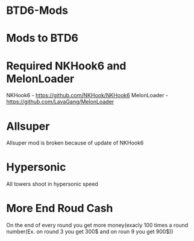 # BTD6-Mods
# Mods to BTD6
# Required NKHook6 and MelonLoader
NKHook6 - https://github.com/NKHook/NKHook6
MelonLoader - https://github.com/LavaGang/MelonLoader
# Allsuper
Allsuper mod is broken because of update of NKHook6
# Hypersonic
All towers shoot in hypersonic speed
# More End Roud Cash
On the end of every round you get more money(exacly 100 times a round number(Ex. on round 3 you get 300$ and on roun 9 you get 900$))
